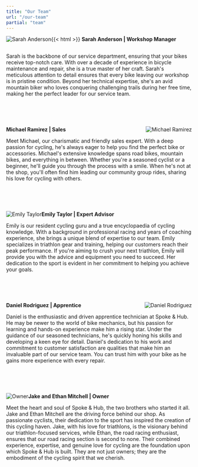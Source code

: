 ```yaml
---
title: "Our Team" 
url: "/our-team"
partial: "team"
---
```


{{< html >}}
<img src="/img/our-team/sarah-anderson.png" alt="Sarah Anderson" style="float: left">
<b>Sarah Anderson | Workshop Manager</b>
<p style="text-align: left">Sarah is the backbone of our service department, ensuring that your bikes receive top-notch care. With over a decade of experience in bicycle maintenance and repair, she is a true master of her craft. Sarah's meticulous attention to detail ensures that every bike leaving our workshop is in pristine condition. Beyond her technical expertise, she's an avid mountain biker who loves conquering challenging trails during her free time, making her the perfect leader for our service team.</p>
<br><br><br>

<img src="/img/our-team/michael-ramirez.png" alt="Michael Ramirez" style="float: right">
<b>Michael Ramirez | Sales</b>
<p style="text-align: left">Meet Michael, our charismatic and friendly sales expert. With a deep passion for cycling, he's always eager to help you find the perfect bike or accessories. Michael's extensive knowledge spans road bikes, mountain bikes, and everything in between. Whether you're a seasoned cyclist or a beginner, he'll guide you through the process with a smile. When he's not at the shop, you'll often find him leading our community group rides, sharing his love for cycling with others.</p>
<br><br><br>

<img src="/img/our-team/emily-taylor.png" alt="Emily Taylor" style="float: left">
<b>Emily Taylor | Expert Advisor</b>
<p style="text-align: left">Emily is our resident cycling guru and a true encyclopaedia of cycling knowledge. With a background in professional racing and years of coaching experience, she brings a unique blend of expertise to our team. Emily specializes in triathlon gear and training, helping our customers reach their peak performance. If you're aiming to crush your next triathlon, Emily will provide you with the advice and equipment you need to succeed. Her dedication to the sport is evident in her commitment to helping you achieve your goals.</p>
<br><br><br>

<img src="/img/our-team/daniel-rodriguez.png" alt="Daniel Rodriguez" style="float: right">
<b>Daniel Rodriguez | Apprentice</b>
<p style="text-align: left">Daniel is the enthusiastic and driven apprentice technician at Spoke & Hub. He may be newer to the world of bike mechanics, but his passion for learning and hands-on experience make him a rising star. Under the guidance of our seasoned technicians, he's quickly honing his skills and developing a keen eye for detail. Daniel's dedication to his work and commitment to customer satisfaction are qualities that make him an invaluable part of our service team. You can trust him with your bike as he gains more experience with every repair.</p>
<br><br><br>

<img src="/img/our-team/owner.png" alt="Owner" style="float: left">
<b>Jake and Ethan Mitchell | Owner</b>
<p style="text-align: left">Meet the heart and soul of Spoke & Hub, the two brothers who started it all. Jake and Ethan Mitchell are the driving force behind our shop. As passionate cyclists, their dedication to the sport has inspired the creation of this cycling haven. Jake, with his love for triathlons, is the visionary behind our triathlon-focused services, while Ethan, the road racing enthusiast, ensures that our road racing section is second to none. Their combined experience, expertise, and genuine love for cycling are the foundation upon which Spoke & Hub is built. They are not just owners; they are the embodiment of the cycling spirit that we cherish.</p>

<style> 
body p{ 
    padding-bottom: 15px;
}

{{< /html>}}

At Spoke & Hub, our team is a blend of experience, passion, and expertise, dedicated to providing you with the best cycling experience possible. Whether you're in need of service, seeking advice, or looking for your dream bike, our staff is here to make your cycling dreams a reality.
